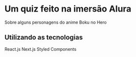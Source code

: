 # Um quiz feito na imersão Alura

Sobre alguns personagens do anime Boku no Hero


## Utilizando as tecnologias

React.js
Next.js
Styled Components
